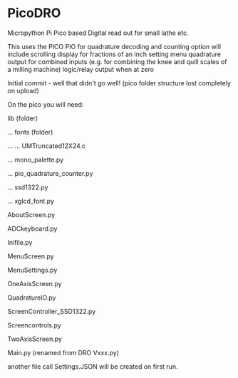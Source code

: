 # PicoDRO 
Micropython Pi Pico based Digital read out for small lathe etc.

This uses the PICO PIO for quadrature decoding and counting 
option will include
scrolling display for fractions of an inch
setting menu
quadrature output for combined inputs (e.g. for combining the knee and quill scales of a milling machine) 
logic/relay output when at zero


<p>Initial commit -   well that didn't go well! (pico folder structure lost completely on upload)</p>

<p>On the pico you will need:</p>
<p>lib (folder)</p>
<p>... fonts (folder)</p>
<p>... ... UMTruncated12X24.c</p>
<p>... mono_palette.py</p>
<p>... pio_quadrature_counter.py</p>
<p>... ssd1322.py</p>
<P>... xglcd_font.py</P>
<p>AboutScreen.py</p>
<p>ADCkeyboard.py</p>
<p>Inifile.py</p>
<p>MenuScreen.py</p>
<p>MenuSettings.py</p>
<p>OneAxisScreen.py</p>
<p>QuadratureIO.py</p>
<p>ScreenController_SSD1322.py</p>
<p>Screencontrols.py</p>
<p>TwoAxisScreen.py</p>
<p>Main.py (renamed from DRO Vxxx.py)</p>


<p>another file call Settings.JSON will be created on first run.</p>
